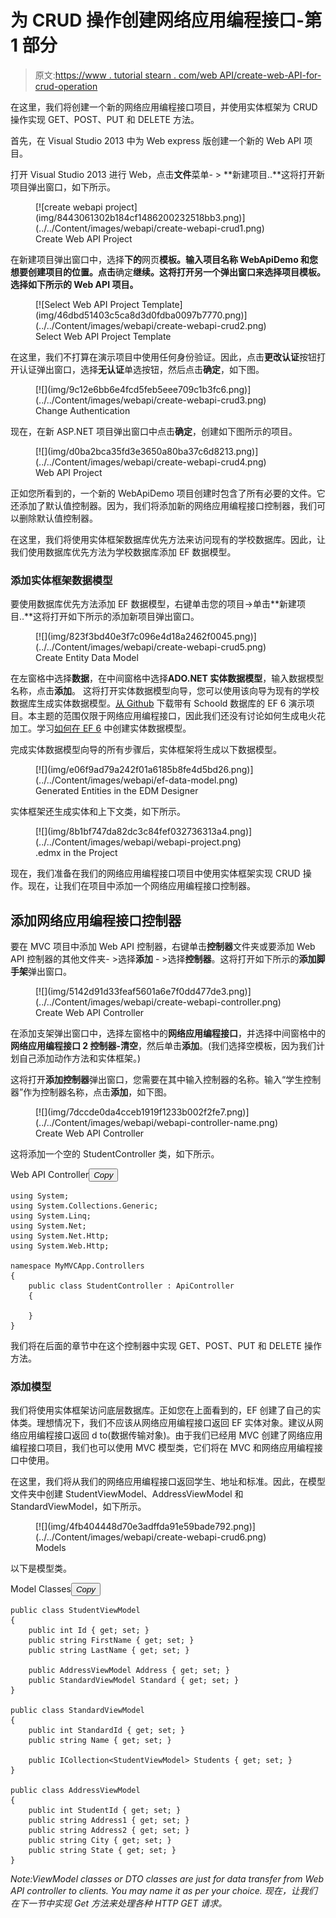 # 为 CRUD 操作创建网络应用编程接口-第 1 部分

> 原文:[https://www . tutorial stearn . com/web API/create-web-API-for-crud-operation](https://www.tutorialsteacher.com/webapi/create-web-api-for-crud-operation)

在这里，我们将创建一个新的网络应用编程接口项目，并使用实体框架为 CRUD 操作实现 GET、POST、PUT 和 DELETE 方法。

首先，在 Visual Studio 2013 中为 Web express 版创建一个新的 Web API 项目。

打开 Visual Studio 2013 进行 Web，点击**文件**菜单- > **新建项目..**这将打开新项目弹出窗口，如下所示。

<figure>[![create webapi project](img/8443061302b184cf1486200232518bb3.png)](../../Content/images/webapi/create-webapi-crud1.png)

<figcaption>Create Web API Project</figcaption>

</figure>

在新建项目弹出窗口中，选择**下的**网页**模板。输入项目名称 WebApiDemo 和您想要创建项目的位置。点击**确定**继续。这将打开另一个弹出窗口来选择项目模板。选择如下所示的 Web API 项目。**

<figure>[![Select Web API Project Template](img/46dbd51403c5ca8d3d0fdba0097b7770.png)](../../Content/images/webapi/create-webapi-crud2.png)

<figcaption>Select Web API Project Template</figcaption>

</figure>

在这里，我们不打算在演示项目中使用任何身份验证。因此，点击**更改认证**按钮打开认证弹出窗口，选择**无认证**单选按钮，然后点击**确定**，如下图。

<figure>[![](img/9c12e6bb6e4fcd5feb5eee709c1b3fc6.png)](../../Content/images/webapi/create-webapi-crud3.png)

<figcaption>Change Authentication</figcaption>

</figure>

现在，在新 ASP.NET 项目弹出窗口中点击**确定**，创建如下图所示的项目。

<figure>[![](img/d0ba2bca35fd3e3650a80ba37c6d8213.png)](../../Content/images/webapi/create-webapi-crud4.png)

<figcaption>Web API Project</figcaption>

</figure>

正如您所看到的，一个新的 WebApiDemo 项目创建时包含了所有必要的文件。它还添加了默认值控制器。因为，我们将添加新的网络应用编程接口控制器，我们可以删除默认值控制器。

在这里，我们将使用实体框架数据库优先方法来访问现有的学校数据库。因此，让我们使用数据库优先方法为学校数据库添加 EF 数据模型。

### 添加实体框架数据模型

要使用数据库优先方法添加 EF 数据模型，右键单击您的项目->单击**新建项目..**这将打开如下所示的添加新项目弹出窗口。

<figure>[![](img/823f3bd40e3f7c096e4d18a2462f0045.png)](../../Content/images/webapi/create-webapi-crud5.png)

<figcaption>Create Entity Data Model</figcaption>

</figure>

在左窗格中选择**数据**，在中间窗格中选择**ADO.NET 实体数据模型**，输入数据模型名称，点击**添加**。 这将打开实体数据模型向导，您可以使用该向导为现有的学校数据库生成实体数据模型。[从 Github](https://github.com/entityframeworktutorial/EF6-DBFirst-Demo) 下载带有 Schoold 数据库的 EF 6 演示项目。本主题的范围仅限于网络应用编程接口，因此我们还没有讨论如何生成电火花加工。学习[如何在 EF 6](https://www.entityframeworktutorial.net/entityframework6/create-entity-data-model.aspx "Learn to create EDM in EF 6") 中创建实体数据模型。

完成实体数据模型向导的所有步骤后，实体框架将生成以下数据模型。

<figure>[![](img/e06f9ad79a242f01a6185b8fe4d5bd26.png)](../../Content/images/webapi/ef-data-model.png)

<figcaption>Generated Entities in the EDM Designer</figcaption>

</figure>

实体框架还生成实体和上下文类，如下所示。

<figure>[![](img/8b1bf747da82dc3c84fef032736313a4.png)](../../Content/images/webapi/webapi-project.png)

<figcaption>.edmx in the Project</figcaption>

</figure>

现在，我们准备在我们的网络应用编程接口项目中使用实体框架实现 CRUD 操作。现在，让我们在项目中添加一个网络应用编程接口控制器。

## 添加网络应用编程接口控制器

要在 MVC 项目中添加 Web API 控制器，右键单击**控制器**文件夹或要添加 Web API 控制器的其他文件夹- >选择**添加** - >选择**控制器**。这将打开如下所示的**添加脚手架**弹出窗口。

<figure>[![](img/5142d91d33feaf5601a6e7f0dd477de3.png)](../../Content/images/webapi/create-webapi-controller.png)

<figcaption>Create Web API Controller</figcaption>

</figure>

在添加支架弹出窗口中，选择左窗格中的**网络应用编程接口**，并选择中间窗格中的**网络应用编程接口 2 控制器-清空**，然后单击**添加**。(我们选择空模板，因为我们计划自己添加动作方法和实体框架。)

这将打开**添加控制器**弹出窗口，您需要在其中输入控制器的名称。输入“学生控制器”作为控制器名称，点击**添加**，如下图。

<figure>[![](img/7dccde0da4cceb1919f1233b002f2fe7.png)](../../Content/images/webapi/webapi-controller-name.png)

<figcaption>Create Web API Controller</figcaption>

</figure>

这将添加一个空的 StudentController 类，如下所示。

Web API Controller<button class="copy-btn pull-right" title="Copy example code">*Copy*</button> 

```
using System;
using System.Collections.Generic;
using System.Linq;
using System.Net;
using System.Net.Http;
using System.Web.Http;

namespace MyMVCApp.Controllers
{
    public class StudentController : ApiController
    {

    }
} 
```

我们将在后面的章节中在这个控制器中实现 GET、POST、PUT 和 DELETE 操作方法。

### 添加模型

我们将使用实体框架访问底层数据库。正如您在上面看到的，EF 创建了自己的实体类。理想情况下，我们不应该从网络应用编程接口返回 EF 实体对象。建议从网络应用编程接口返回 d to(数据传输对象)。由于我们已经用 MVC 创建了网络应用编程接口项目，我们也可以使用 MVC 模型类，它们将在 MVC 和网络应用编程接口中使用。

在这里，我们将从我们的网络应用编程接口返回学生、地址和标准。因此，在模型文件夹中创建 StudentViewModel、AddressViewModel 和 StandardViewModel，如下所示。

<figure>[![](img/4fb404448d70e3adffda91e59bade792.png)](../../Content/images/webapi/create-webapi-crud6.png)

<figcaption>Models</figcaption>

</figure>

以下是模型类。

Model Classes<button class="copy-btn pull-right" title="Copy example code">*Copy*</button> 

```
public class StudentViewModel
{
    public int Id { get; set; }
    public string FirstName { get; set; }
    public string LastName { get; set; }

    public AddressViewModel Address { get; set; }
    public StandardViewModel Standard { get; set; }
}

public class StandardViewModel
{
    public int StandardId { get; set; }
    public string Name { get; set; }

    public ICollection<StudentViewModel> Students { get; set; }
} 

public class AddressViewModel
{
    public int StudentId { get; set; }
    public string Address1 { get; set; }
    public string Address2 { get; set; }
    public string City { get; set; }
    public string State { get; set; }
} 
```

*Note:**ViewModel classes or DTO classes are just for data transfer from Web API controller to clients. You may name it as per your choice.* *现在，让我们在下一节中实现 Get 方法来处理各种 HTTP GET 请求。***